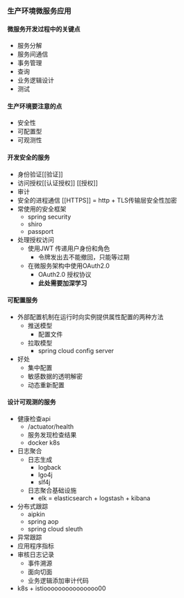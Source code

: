 ### 生产环境微服务应用


#### 微服务开发过程中的关键点
- 服务分解
- 服务间通信
- 事务管理
- 查询
- 业务逻辑设计
- 测试

#### 生产环境要注意的点
- 安全性
- 可配置型
- 可观测性

#### 开发安全的服务
- 身份验证[[验证]]
- 访问授权[[认证授权]]  [[授权]]
- 审计
- 安全的进程通信 [[HTTPS]]  = http + TLS传输层安全性加密
- 常使用的安全框架
	- spring security
	- shiro
	- passport
- 处理授权访问
	- 使用JWT 传递用户身份和角色
		- 令牌发出去不能撤回，只能等过期
	- 在微服务架构中使用OAuth2.0
		- OAuth2.0 授权协议 
		- **此处需要加深学习**


#### 可配置服务
- 外部配置机制在运行时向实例提供属性配置的两种方法
	- 推送模型
		- 配置文件
	- 拉取模型
		- spring cloud config server
- 好处
	- 集中配置
	- 敏感数据的透明解密
	- 动态重新配置


#### 设计可观测的服务
- 健康检查api
	- /actuator/health
	- 服务发现检查结果
	- docker k8s
- 日志聚合
	- 日志生成
		- logback
		- lgo4j
		- slf4j
	- 日志聚合基础设施
		- elk = elasticsearch + logstash + kibana
- 分布式跟踪
	- aipkin
	- spring aop
	- spring cloud sleuth
- 异常跟踪
- 应用程序指标
- 审核日志记录
	- 事件溯源
	- 面向切面
	- 业务逻辑添加审计代码
- k8s + istiooooooooooooooo00